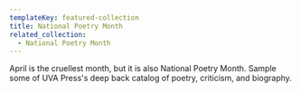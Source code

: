 ```yaml
---
templateKey: featured-collection
title: National Poetry Month
related_collection:
  - National Poetry Month
---
```

April is the cruellest month, but it is also National Poetry Month. Sample some of UVA Press's deep back catalog of poetry, criticism, and biography.
